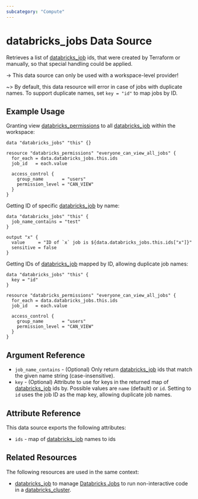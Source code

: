 ```yaml
---
subcategory: "Compute"
---
```

# databricks_jobs Data Source

Retrieves a list of [databricks_job](../resources/job.md) ids, that were created by Terraform or manually, so that special handling could be applied.

-> This data source can only be used with a workspace-level provider!

~> By default, this data resource will error in case of jobs with duplicate names. To support duplicate names, set `key = "id"` to map jobs by ID.

## Example Usage

Granting view [databricks_permissions](../resources/permissions.md) to all [databricks_job](../resources/job.md) within the workspace:

```hcl
data "databricks_jobs" "this" {}

resource "databricks_permissions" "everyone_can_view_all_jobs" {
  for_each = data.databricks_jobs.this.ids
  job_id   = each.value

  access_control {
    group_name       = "users"
    permission_level = "CAN_VIEW"
  }
}
```

Getting ID of specific [databricks_job](../resources/job.md) by name:

```hcl
data "databricks_jobs" "this" {
  job_name_contains = "test"
}

output "x" {
  value     = "ID of `x` job is ${data.databricks_jobs.this.ids["x"]}"
  sensitive = false
}
```

Getting IDs of [databricks_job](../resources/job.md) mapped by ID, allowing duplicate job names:

```hcl
data "databricks_jobs" "this" {
  key = "id"
}

resource "databricks_permissions" "everyone_can_view_all_jobs" {
  for_each = data.databricks_jobs.this.ids
  job_id   = each.value

  access_control {
    group_name       = "users"
    permission_level = "CAN_VIEW"
  }
}
```

## Argument Reference

* `job_name_contains` - (Optional) Only return [databricks_job](../resources/job.md#) ids that match the given name string (case-insensitive).
* `key` - (Optional) Attribute to use for keys in the returned map of [databricks_job](../resources/job.md#) ids by. Possible values are `name` (default) or `id`. Setting to `id` uses the job ID as the map key, allowing duplicate job names.

## Attribute Reference

This data source exports the following attributes:

* `ids` - map of [databricks_job](../resources/job.md) names to ids

## Related Resources

The following resources are used in the same context:

* [databricks_job](../resources/job.md) to manage [Databricks Jobs](https://docs.databricks.com/jobs.html) to run non-interactive code in a [databricks_cluster](../resources/cluster.md).
